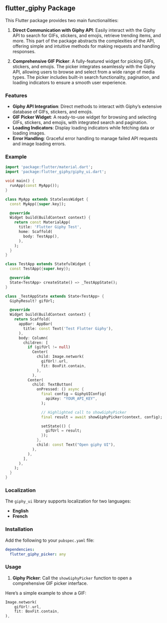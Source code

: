## flutter_giphy Package

This Flutter package provides two main functionalities:

1. **Direct Communication with Giphy API**: Easily interact with the Giphy API to search for GIFs, stickers, and emojis, retrieve trending items, and more. This part of the package abstracts the complexities of the API, offering simple and intuitive methods for making requests and handling responses.

2. **Comprehensive GIF Picker**: A fully-featured widget for picking GIFs, stickers, and emojis. The picker integrates seamlessly with the Giphy API, allowing users to browse and select from a wide range of media types. The picker includes built-in search functionality, pagination, and loading indicators to ensure a smooth user experience.

### Features
- **Giphy API Integration**: Direct methods to interact with Giphy’s extensive database of GIFs, stickers, and emojis.
- **GIF Picker Widget**: A ready-to-use widget for browsing and selecting GIFs, stickers, and emojis, with integrated search and pagination.
- **Loading Indicators**: Display loading indicators while fetching data or loading images.
- **Error Handling**: Graceful error handling to manage failed API requests and image loading errors.

### Example

```dart
import 'package:flutter/material.dart';
import 'package:flutter_giphy/giphy_ui.dart';

void main() {
  runApp(const MyApp());
}

class MyApp extends StatelessWidget {
  const MyApp({super.key});

  @override
  Widget build(BuildContext context) {
    return const MaterialApp(
      title: 'Flutter Giphy Test',
      home: Scaffold(
        body: TestApp(),
      ),
    );
  }
}

class TestApp extends StatefulWidget {
  const TestApp({super.key});

  @override
  State<TestApp> createState() => _TestAppState();
}

class _TestAppState extends State<TestApp> {
  GiphyResult? gifUrl;

  @override
  Widget build(BuildContext context) {
    return Scaffold(
      appBar: AppBar(
        title: const Text('Test Flutter Giphy'),
      ),
      body: Column(
        children: [
          if (gifUrl != null)
            Center(
              child: Image.network(
                gifUrl!.url,
                fit: BoxFit.contain,
              ),
            ),
          Center(
            child: TextButton(
              onPressed: () async {
                final config = GiphyUIConfig(
                  apiKey: "YOUR_API_KEY",
                );

                // Highlighted call to showGiphyPicker
                final result = await showGiphyPicker(context, config);

                setState(() {
                  gifUrl = result;
                });
              },
              child: const Text("Open giphy UI"),
            ),
          ),
        ],
      ),
    );
  }
}
```

### Localization

The `giphy_ui` library supports localization for two languages:
  -	**English**
  -	**French**

### Installation
Add the following to your `pubspec.yaml` file:

```yaml
dependencies:
  flutter_giphy_picker: any
```

### Usage
1. **Giphy Picker**: Call the `showGiphyPicker` function to open a comprehensive GIF picker interface.

Here’s a simple example to show a GIF:

```dart
Image.network(
    gifUrl!.url,
    fit: BoxFit.contain,
),
```